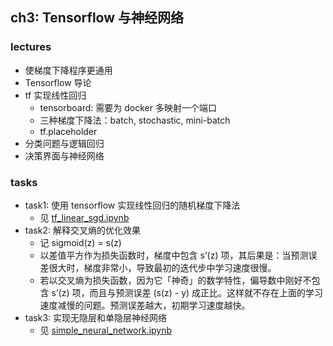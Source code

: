 ## ch3: Tensorflow 与神经网络

### lectures

* 使梯度下降程序更通用
* Tensorflow 导论
* tf 实现线性回归
	* tensorboard: 需要为 docker 多映射一个端口
	* 三种梯度下降法：batch, stochastic, mini-batch
	* tf.placeholder
* 分类问题与逻辑回归
* 决策界面与神经网络

### tasks

* task1: 使用 tensorflow 实现线性回归的随机梯度下降法
	* 见 [tf_linear_sgd.ipynb](tf_linear_sgd.ipynb)
* task2: 解释交叉熵的优化效果
	* 记 sigmoid(z) = s(z) 
	* 以差值平方作为损失函数时，梯度中包含 s’(z) 项，其后果是：当预测误差很大时，梯度非常小，导致最初的迭代步中学习速度很慢。 
	* 若以交叉熵为损失函数，因为它「神奇」的数学特性，偏导数中刚好不包含 s’(z) 项，而且与预测误差 (s(z) - y) 成正比。这样就不存在上面的学习速度减慢的问题。预测误差越大，初期学习速度越快。 
* task3: 实现无隐层和单隐层神经网络
    - 见 [simple_neural_network.ipynb](simple_neural_network.ipynb)

